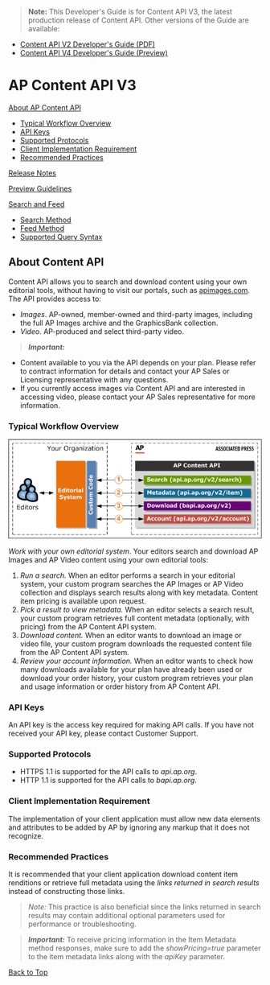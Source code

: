 > **Note:** This Developer's Guide is for Content API V3, the latest production release of Content API. Other versions of the Guide are available:
- [Content API V2 Developer's Guide (PDF)](versions/v2/AP_Content_API_Developer_Guide.pdf)
- [Content API V4 Developer's Guide (Preview)](versions/preview/Readme.md) 

# AP Content API V3

[About AP Content API](#about-content-api) 
- [Typical Workflow Overview](#typical-workflow-overview) 
- [API Keys](#api-keys)
- [Supported Protocols](#supported-protocols)
- [Client Implementation Requirement](#client-implementation-requirement)
- [Recommended Practices](#recommended-practices)

[Release Notes](Release-Notes.md)

[Preview Guidelines](Preview-Guidelines.md)

[Search and Feed](Search-and-Feed.md)
- [Search Method](Search-and-Feed.md#search-method)
- [Feed Method](Search-and-Feed.md#feed-method)
- [Supported Query Syntax](Search-and-Feed.md#supported-query-syntax)

## About Content API

Content API allows you to search and download content using your own editorial tools, without having to visit our portals, such as [apimages.com](http://apimages.com).
The API provides access to:
- _Images_. AP-owned, member-owned and third-party images, including the full AP Images archive and the GraphicsBank collection.
- _Video_. AP-produced and select third-party video.

> **_Important:_**
  - Content available to you via the API depends on your plan. Please refer to contract information for details and contact your AP Sales or Licensing representative with any questions.
  - If you currently access images via Content API and are interested in accessing video, please contact your AP Sales representative for more information.

### Typical Workflow Overview

![Content API Typical Workflow](assets/API_workflow.png)

_Work with your own editorial system_. Your editors search and download AP Images and AP Video content using your own editorial tools:

1. _Run a search._ When an editor performs a search in your editorial system, your custom program searches the AP Images or AP Video collection and displays search results along with key metadata. Content item pricing is available upon request.
2. _Pick a result to view metadata._ When an editor selects a search result, your custom program retrieves full content metadata (optionally, with pricing) from the AP Content API system.
3. _Download content._ When an editor wants to download an image or video file, your custom program downloads the requested content file from the AP Content API system.
4. _Review your account information._ When an editor wants to check how many downloads available for your plan have already been used or download your order history, your custom program retrieves your plan and usage information or order history from AP Content API.

### API Keys

An API key is the access key required for making API calls. If you have not received your API key, please contact Customer Support.

### Supported Protocols

- HTTPS 1.1 is supported for the API calls to _api.ap.org_. 
- HTTP 1.1 is supported for the API calls to _bapi.ap.org_.

### Client Implementation Requirement

The implementation of your client application must allow new data elements and attributes to be added by AP by ignoring any markup that it does not recognize.

### Recommended Practices

It is recommended that your client application download content item renditions or retrieve full metadata using the _links returned in search results_ instead of constructing those links.

> _Note:_ This practice is also beneficial since the links returned in search results may contain additional optional parameters used for performance or troubleshooting.

> **_Important:_** To receive pricing information in the Item Metadata method responses, make sure to add the _showPricing=true_ parameter to the item metadata links along with the _apiKey_ parameter.

[Back to Top](#ap-content-api-v3) 